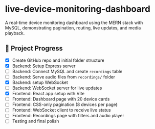 # live-device-monitoring-dashboard
A real-time device monitoring dashboard using the MERN stack with MySQL, demonstrating pagination, routing, live updates, and media playback.

## 🚧 Project Progress

- [x] Create GitHub repo and initial folder structure
- [x] Backend: Setup Express server
- [ ] Backend: Connect MySQL and create `recordings` table
- [ ] Backend: Serve audio files from `recordings/` folder
- [x] Backend: setup WebSocket 
- [ ] Backend: WebSocket server for live updates
- [x] Frontend: React app setup with Vite
- [ ] Frontend: Dashboard page with 20 device cards
- [ ] Frontend: CSS-only pagination (8 devices per page)
- [ ] Frontend: WebSocket client to receive live status
- [ ] Frontend: Recordings page with filters and audio player
- [ ] Testing and final polish
